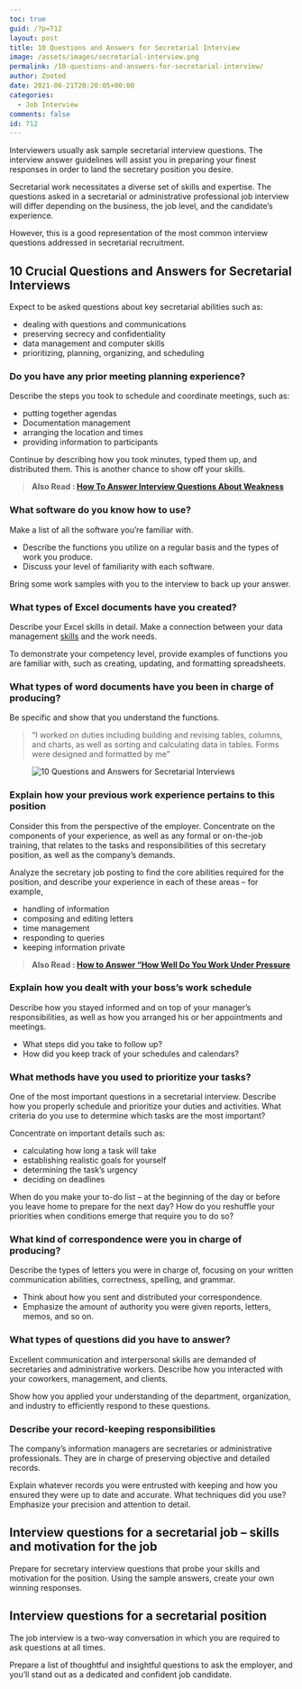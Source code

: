 ```yaml
---
toc: true
guid: /?p=712
layout: post
title: 10 Questions and Answers for Secretarial Interview
image: /assets/images/secretarial-interview.png
permalink: /10-questions-and-answers-for-secretarial-interview/
author: Zooted
date: 2021-06-21T20:20:05+00:00
categories:
  - Job Interview
comments: false
id: 712
---
```

Interviewers usually ask sample secretarial interview questions. The interview answer guidelines will assist you in preparing your finest responses in order to land the secretary position you desire.

Secretarial work necessitates a diverse set of skills and expertise. The questions asked in a secretarial or administrative professional job interview will differ depending on the business, the job level, and the candidate&#8217;s experience.

However, this is a good representation of the most common interview questions addressed in secretarial recruitment.

## **10 Crucial Questions and Answers for Secretarial Interviews**

Expect to be asked questions about key secretarial abilities such as:

  * dealing with questions and communications
  * preserving secrecy and confidentiality
  * data management and computer skills
  * prioritizing, planning, organizing, and scheduling

### **Do you have any prior meeting planning experience?**

Describe the steps you took to schedule and coordinate meetings, such as:

  * putting together agendas
  * Documentation management
  * arranging the location and times
  * providing information to participants

Continue by describing how you took minutes, typed them up, and distributed them. This is another chance to show off your skills.

<blockquote class="wp-block-quote">
  <p>
    <strong>Also Read : <a href="/how-to-answer-interview-questions-about-weakness/">How To Answer Interview Questions About Weakness</a></strong>
  </p>
</blockquote>

### **What software do you know how to use?**

Make a list of all the software you&#8217;re familiar with.

  * Describe the functions you utilize on a regular basis and the types of work you produce.
  * Discuss your level of familiarity with each software.

Bring some work samples with you to the interview to back up your answer.

### **What types of Excel documents have you created?**

Describe your Excel skills in detail. Make a connection between your data management [skills](/why-do-hard-skills-matter/) and the work needs.

To demonstrate your competency level, provide examples of functions you are familiar with, such as creating, updating, and formatting spreadsheets.

### **What types of word documents have you been in charge of producing?**

Be specific and show that you understand the functions.

<blockquote class="wp-block-quote">
  <p>
    &#8220;I worked on duties including building and revising tables, columns, and charts, as well as sorting and calculating data in tables. Forms were designed and formatted by me&#8221;
  </p>
</blockquote>

<div class="wp-block-image">
  <figure class="aligncenter size-large"><img loading="lazy" width="600" height="400" src="/wp-content/uploads/2021/06/10-Questions-and-Answers-for-Secretarial-Interviews.jpg" alt="10 Questions and Answers for Secretarial Interviews" class="wp-image-713" srcset="/wp-content/uploads/2021/06/10-Questions-and-Answers-for-Secretarial-Interviews.jpg 600w, /wp-content/uploads/2021/06/10-Questions-and-Answers-for-Secretarial-Interviews-300x200.jpg 300w" sizes="(max-width: 600px) 100vw, 600px" /></figure>
</div>

### **Explain how your previous work experience pertains to this position**

Consider this from the perspective of the employer. Concentrate on the components of your experience, as well as any formal or on-the-job training, that relates to the tasks and responsibilities of this secretary position, as well as the company&#8217;s demands.

Analyze the secretary job posting to find the core abilities required for the position, and describe your experience in each of these areas &#8211; for example,

  * handling of information
  * composing and editing letters
  * time management
  * responding to queries
  * keeping information private

<blockquote class="wp-block-quote">
  <p>
    <strong>Also Read : <a href="/how-to-answer-how-well-do-you-work-under-pressure-during-interview/">How to Answer &#8220;How Well Do You Work Under Pressure</a></strong>
  </p>
</blockquote>

### **Explain how you dealt with your boss&#8217;s work schedule**

Describe how you stayed informed and on top of your manager&#8217;s responsibilities, as well as how you arranged his or her appointments and meetings.

  * What steps did you take to follow up?
  * How did you keep track of your schedules and calendars?

### **What methods have you used to prioritize your tasks?**

One of the most important questions in a secretarial interview. Describe how you properly schedule and prioritize your duties and activities. What criteria do you use to determine which tasks are the most important?

Concentrate on important details such as:

  * calculating how long a task will take
  * establishing realistic goals for yourself
  * determining the task&#8217;s urgency
  * deciding on deadlines

When do you make your to-do list &#8211; at the beginning of the day or before you leave home to prepare for the next day? How do you reshuffle your priorities when conditions emerge that require you to do so?

### **What kind of correspondence were you in charge of producing?**

Describe the types of letters you were in charge of, focusing on your written communication abilities, correctness, spelling, and grammar.

  * Think about how you sent and distributed your correspondence.
  * Emphasize the amount of authority you were given reports, letters, memos, and so on.

### **What types of questions did you have to answer?**

Excellent communication and interpersonal skills are demanded of secretaries and administrative workers. Describe how you interacted with your coworkers, management, and clients.

Show how you applied your understanding of the department, organization, and industry to efficiently respond to these questions.

### **Describe your record-keeping responsibilities**

The company&#8217;s information managers are secretaries or administrative professionals. They are in charge of preserving objective and detailed records.

Explain whatever records you were entrusted with keeping and how you ensured they were up to date and accurate. What techniques did you use? Emphasize your precision and attention to detail.



## **Interview questions for a secretarial job &#8211; skills and motivation for the job**

Prepare for secretary interview questions that probe your skills and motivation for the position. Using the sample answers, create your own winning responses.

## **Interview questions for a secretarial position**

The job interview is a two-way conversation in which you are required to ask questions at all times.

Prepare a list of thoughtful and insightful questions to ask the employer, and you&#8217;ll stand out as a dedicated and confident job candidate.

